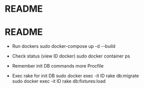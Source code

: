 # README

# README

* Run dockers
sudo docker-compose up -d --build

* Check status (view ID docker)
sudo docker container ps

* Remember init DB commands
more Procfile

* Exec rake for init DB
sudo docker exec -it ID rake db:migrate                          
sudo docker exec -it ID rake db:fixtures:load

